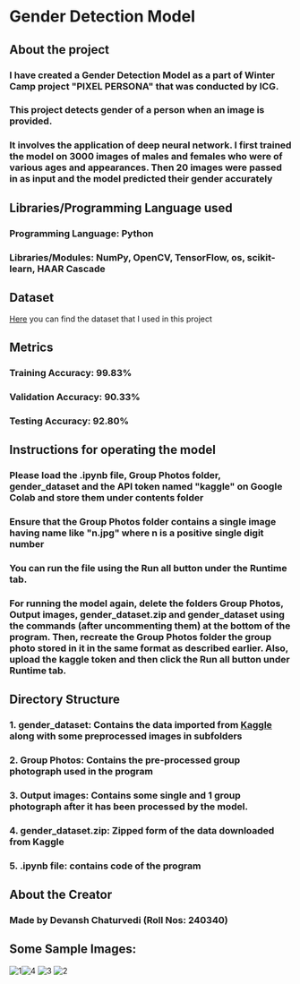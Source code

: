 <h1>Gender Detection Model</h1>

## About the project
### I have created a Gender Detection Model as a part of Winter Camp project "PIXEL PERSONA" that was conducted by ICG.
### This project detects gender of a person when an image is provided.
### It involves the application of deep neural network. I first trained the model on 3000 images of males and females who were of various ages and appearances. Then 20 images were passed in as input and the model predicted their gender accurately

## Libraries/Programming Language used
### Programming Language: Python
### Libraries/Modules: NumPy, OpenCV, TensorFlow, os, scikit-learn, HAAR Cascade

## Dataset
[Here](https://www.kaggle.com/datasets/yasserhessein/gender-dataset) you can find the dataset that I used in this project

## Metrics
### Training Accuracy: 99.83%
### Validation Accuracy: 90.33%
### Testing Accuracy: 92.80%

## Instructions for operating the model
### Please load the .ipynb file, Group Photos folder, gender_dataset and the API token named "kaggle" on Google Colab and store them under contents folder
### Ensure that the Group Photos folder contains a single image having name like "n.jpg" where n is a positive single digit number
### You can run the file using the Run all button under the Runtime tab.
### For running the model again, delete the folders Group Photos, Output images, gender_dataset.zip and gender_dataset using the commands (after uncommenting them) at the bottom of the program. Then, recreate the Group Photos folder the group photo stored in it in the same format as described earlier. Also, upload the kaggle token and then click the Run all button under Runtime tab.

## Directory Structure
### 1. gender_dataset: Contains the data imported from [Kaggle](https://www.kaggle.com/datasets/yasserhessein/gender-dataset) along with some preprocessed images in subfolders
### 2. Group Photos: Contains the pre-processed group photograph used in the program
### 3. Output images: Contains some single and 1 group photograph after it has been processed by the model.
### 4. gender_dataset.zip: Zipped form of the data downloaded from Kaggle
### 5. .ipynb file: contains code of the program

## About the Creator
### Made by Devansh Chaturvedi (Roll Nos: 240340)

## Some Sample Images:
![1](https://github.com/user-attachments/assets/30d6ca29-550c-452a-aeef-c172c838e49d)![4](https://github.com/user-attachments/assets/746e7836-ae94-4ad3-bfbd-03cc67820ddb)
![3](https://github.com/user-attachments/assets/f8bab043-da9c-4df1-821e-a2fdfae6fd28)
![2](https://github.com/user-attachments/assets/bdd6df3a-4f54-4bb3-bac3-dd3ba104720c)

